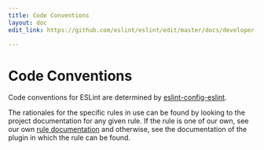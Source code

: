 ```yaml
---
title: Code Conventions
layout: doc
edit_link: https://github.com/eslint/eslint/edit/master/docs/developer-guide/code-conventions.md

---
```

<!-- Note: No pull requests accepted for this file. See README.md in the root directory for details. -->

# Code Conventions

Code conventions for ESLint are determined by
[eslint-config-eslint](https://www.npmjs.com/package/eslint-config-eslint).

The rationales for the specific rules in use can be found by looking to the
project documentation for any given rule. If the rule is one of our own, see
our own [rule documentation](https://eslint.org/docs/rules/) and otherwise, see
the documentation of the plugin in which the rule can be found.
